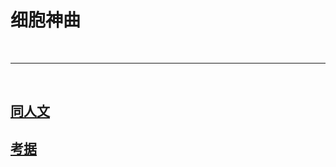 # 细胞神曲

<br>

***

<br>

## [同人文](https://liangzhixiaotutu.github.io/chapter_1.1.html"Title")

## [考据](https://liangzhixiaotutu.github.io/chapter_1.2.html"Title")

